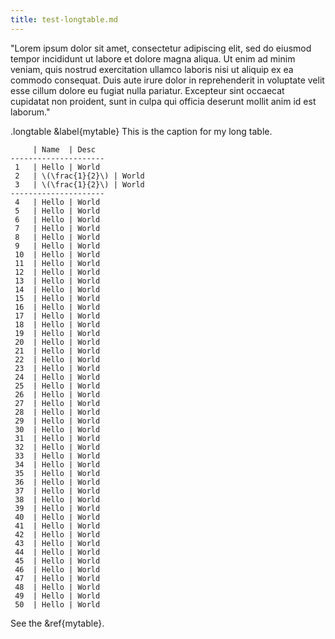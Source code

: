 ```yaml
---
title: test-longtable.md
---
```


"Lorem ipsum dolor sit amet, consectetur adipiscing elit, sed do eiusmod tempor
incididunt ut labore et dolore magna aliqua. Ut enim ad minim veniam, quis
nostrud exercitation ullamco laboris nisi ut aliquip ex ea commodo consequat.
Duis aute irure dolor in reprehenderit in voluptate velit esse cillum dolore eu
fugiat nulla pariatur. Excepteur sint occaecat cupidatat non proident, sunt in
culpa qui officia deserunt mollit anim id est laborum."

.longtable
&label{mytable}
This is the caption for my long table.

  ```tabular{visual,halign:f10 f33 f56,stretch:1,latex:0.9}
       | Name  | Desc
  ---------------------
   1   | Hello | World
   2   | \(\frac{1}{2}\) | World
   3   | \(\frac{1}{2}\) | World
  ---------------------
   4   | Hello | World
   5   | Hello | World
   6   | Hello | World
   7   | Hello | World
   8   | Hello | World
   9   | Hello | World
   10  | Hello | World
   11  | Hello | World
   12  | Hello | World
   13  | Hello | World
   14  | Hello | World
   15  | Hello | World
   16  | Hello | World
   17  | Hello | World
   18  | Hello | World
   19  | Hello | World
   20  | Hello | World
   21  | Hello | World
   22  | Hello | World
   23  | Hello | World
   24  | Hello | World
   25  | Hello | World
   26  | Hello | World
   27  | Hello | World
   28  | Hello | World
   29  | Hello | World
   30  | Hello | World
   31  | Hello | World
   32  | Hello | World
   33  | Hello | World
   34  | Hello | World
   35  | Hello | World
   36  | Hello | World
   37  | Hello | World
   38  | Hello | World
   39  | Hello | World
   40  | Hello | World
   41  | Hello | World
   42  | Hello | World
   43  | Hello | World
   44  | Hello | World
   45  | Hello | World
   46  | Hello | World
   47  | Hello | World
   48  | Hello | World
   49  | Hello | World
   50  | Hello | World
  ```

See the &ref{mytable}.


